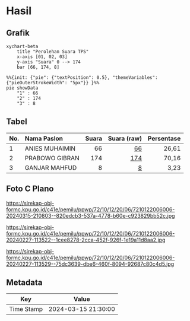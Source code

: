# Hasil

## Grafik

```mermaid
xychart-beta
    title "Perolehan Suara TPS"
    x-axis [01, 02, 03]
    y-axis "Suara" 0 --> 174
    bar [66, 174, 8]
```

```mermaid
%%{init: {"pie": {"textPosition": 0.5}, "themeVariables": {"pieOuterStrokeWidth": "5px"}} }%%
pie showData
    "1" : 66
    "2" : 174
    "3" : 8
```

## Tabel

| No. | Nama Paslon    | Suara | Suara (raw) | Persentase |
|:--- |:-------------- | -----:| -----------:| ----------:|
| 1   | ANIES MUHAIMIN | 66    | [66][p-1]   | 26,61      |
| 2   | PRABOWO GIBRAN | 174   | [174][p-2]  | 70,16      |
| 3   | GANJAR MAHFUD  | 8     | [8][p-3]    | 3,23       |


[p-1]: https://github.com/gigit-pemilu/pemilu-2024-72-sulawesi-tengah/blob/main/pilpres/hitung-suara/sub/72-sulawesi-tengah/sub/10-sigi/sub/12-dolo/sub/2006-kotapulu/sub/006-tps/sub/paslon-1.txt
[p-2]: https://github.com/gigit-pemilu/pemilu-2024-72-sulawesi-tengah/blob/main/pilpres/hitung-suara/sub/72-sulawesi-tengah/sub/10-sigi/sub/12-dolo/sub/2006-kotapulu/sub/006-tps/sub/paslon-2.txt
[p-3]: https://github.com/gigit-pemilu/pemilu-2024-72-sulawesi-tengah/blob/main/pilpres/hitung-suara/sub/72-sulawesi-tengah/sub/10-sigi/sub/12-dolo/sub/2006-kotapulu/sub/006-tps/sub/paslon-3.txt

## Foto C Plano

https://sirekap-obj-formc.kpu.go.id/c41e/pemilu/ppwp/72/10/12/20/06/7210122006006-20240315-210803--820edcb3-537a-4778-b60e-c923829bb52c.jpg

https://sirekap-obj-formc.kpu.go.id/c41e/pemilu/ppwp/72/10/12/20/06/7210122006006-20240227-113522--1cee8278-2cca-452f-926f-1e19a11d8aa2.jpg

https://sirekap-obj-formc.kpu.go.id/c41e/pemilu/ppwp/72/10/12/20/06/7210122006006-20240227-113529--75dc3639-dbe6-460f-8094-92687c80c4d5.jpg


## Metadata

| Key        | Value               |
| ---------- | ------------------- |
| Time Stamp | 2024-03-15 21:30:00 |



